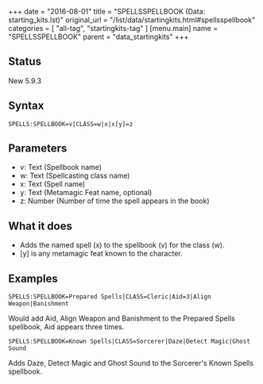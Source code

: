 +++
date = "2016-08-01"
title = "SPELLSSPELLBOOK (Data: starting_kits.lst)"
original_url = "/list/data/startingkits.html#spellsspellbook"
categories = [ "all-tag", "startingkits-tag" ]
[menu.main]
    name = "SPELLSSPELLBOOK"
    parent = "data_startingkits"
+++

## Status

New 5.9.3

## Syntax

`SPELLS:SPELLBOOK=v|CLASS=w|x|x[y]=z`

## Parameters

-   v: Text (Spellbook name)
-   w: Text (Spellcasting class name)
-   x: Text (Spell name)
-   y: Text (Metamagic Feat name, optional)
-   z: Number (Number of time the spell appears in
    the book)



What it does
------------

-   Adds the named spell (x) to the spellbook (v) for the class (w).
-   \[y\] is any metamagic feat known to the character.

Examples
--------

`SPELLS:SPELLBOOK=Prepared Spells|CLASS=Cleric|Aid=3|Align Weapon|Banishment`

Would add Aid, Align Weapon and Banishment to the Prepared Spells
spellbook, Aid appears three times.

`SPELLS:SPELLBOOK=Known Spells|CLASS=Sorcerer|Daze|Detect Magic|Ghost Sound`

Adds Daze, Detect Magic and Ghost Sound to the Sorcerer's Known Spells
spellbook.

